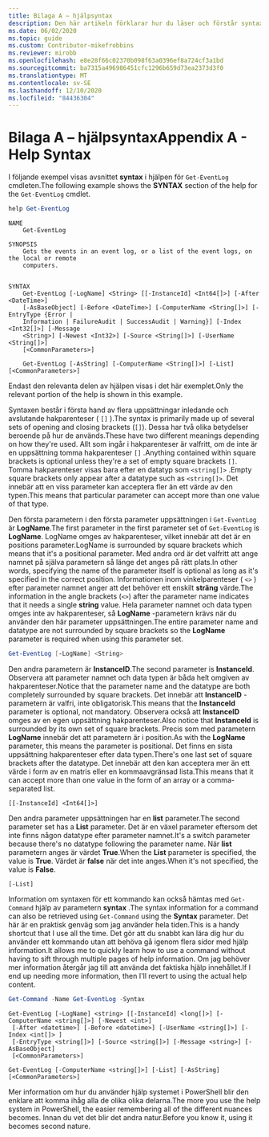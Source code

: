 ```yaml
---
title: Bilaga A – hjälpsyntax
description: Den här artikeln förklarar hur du läser och förstår syntaxen för en cmdlet som presenteras av Get-Help.
ms.date: 06/02/2020
ms.topic: guide
ms.custom: Contributor-mikefrobbins
ms.reviewer: mirobb
ms.openlocfilehash: e8e28f66c02370b098f63a0396ef8a724cf3a1bd
ms.sourcegitcommit: ba7315a496986451cfc1296b659d73ea2373d3f0
ms.translationtype: MT
ms.contentlocale: sv-SE
ms.lasthandoff: 12/10/2020
ms.locfileid: "84436304"
---
```

# <a name="appendix-a---help-syntax"></a><span data-ttu-id="5736c-103">Bilaga A – hjälpsyntax</span><span class="sxs-lookup"><span data-stu-id="5736c-103">Appendix A - Help Syntax</span></span>

<span data-ttu-id="5736c-104">I följande exempel visas avsnittet **syntax** i hjälpen för `Get-EventLog` cmdleten.</span><span class="sxs-lookup"><span data-stu-id="5736c-104">The following example shows the **SYNTAX** section of the help for the `Get-EventLog` cmdlet.</span></span>

```powershell
help Get-EventLog
```

```Output
NAME
    Get-EventLog

SYNOPSIS
    Gets the events in an event log, or a list of the event logs, on the local or remote
    computers.


SYNTAX
    Get-EventLog [-LogName] <String> [[-InstanceId] <Int64[]>] [-After <DateTime>]
    [-AsBaseObject] [-Before <DateTime>] [-ComputerName <String[]>] [-EntryType {Error |
    Information | FailureAudit | SuccessAudit | Warning}] [-Index <Int32[]>] [-Message
    <String>] [-Newest <Int32>] [-Source <String[]>] [-UserName <String[]>]
    [<CommonParameters>]

    Get-EventLog [-AsString] [-ComputerName <String[]>] [-List] [<CommonParameters>]
```

<span data-ttu-id="5736c-105">Endast den relevanta delen av hjälpen visas i det här exemplet.</span><span class="sxs-lookup"><span data-stu-id="5736c-105">Only the relevant portion of the help is shown in this example.</span></span>

<span data-ttu-id="5736c-106">Syntaxen består i första hand av flera uppsättningar inledande och avslutande hakparenteser ( `[]` ).</span><span class="sxs-lookup"><span data-stu-id="5736c-106">The syntax is primarily made up of several sets of opening and closing brackets (`[]`).</span></span> <span data-ttu-id="5736c-107">Dessa har två olika betydelser beroende på hur de används.</span><span class="sxs-lookup"><span data-stu-id="5736c-107">These have two different meanings depending on how they're used.</span></span> <span data-ttu-id="5736c-108">Allt som ingår i hakparenteser är valfritt, om de inte är en uppsättning tomma hakparenteser `[]` .</span><span class="sxs-lookup"><span data-stu-id="5736c-108">Anything contained within square brackets is optional unless they're a set of empty square brackets `[]`.</span></span> <span data-ttu-id="5736c-109">Tomma hakparenteser visas bara efter en datatyp som `<string[]>` .</span><span class="sxs-lookup"><span data-stu-id="5736c-109">Empty square brackets only appear after a datatype such as `<string[]>`.</span></span> <span data-ttu-id="5736c-110">Det innebär att en viss parameter kan acceptera fler än ett värde av den typen.</span><span class="sxs-lookup"><span data-stu-id="5736c-110">This means that particular parameter can accept more than one value of that type.</span></span>

<span data-ttu-id="5736c-111">Den första parametern i den första parameter uppsättningen i `Get-EventLog` är **LogName**.</span><span class="sxs-lookup"><span data-stu-id="5736c-111">The first parameter in the first parameter set of `Get-EventLog` is **LogName**.</span></span> <span data-ttu-id="5736c-112">LogName omges av hakparenteser, vilket innebär att det är en positions parameter.</span><span class="sxs-lookup"><span data-stu-id="5736c-112">LogName is surrounded by square brackets which means that it's a positional parameter.</span></span> <span data-ttu-id="5736c-113">Med andra ord är det valfritt att ange namnet på själva parametern så länge det anges på rätt plats.</span><span class="sxs-lookup"><span data-stu-id="5736c-113">In other words, specifying the name of the parameter itself is optional as long as it's specified in the correct position.</span></span> <span data-ttu-id="5736c-114">Informationen inom vinkelparenteser ( `<>` ) efter parameter namnet anger att det behöver ett enskilt **sträng** värde.</span><span class="sxs-lookup"><span data-stu-id="5736c-114">The information in the angle brackets (`<>`) after the parameter name indicates that it needs a single **string** value.</span></span> <span data-ttu-id="5736c-115">Hela parameter namnet och data typen omges inte av hakparenteser, så **LogName** -parametern krävs när du använder den här parameter uppsättningen.</span><span class="sxs-lookup"><span data-stu-id="5736c-115">The entire parameter name and datatype are not surrounded by square brackets so the **LogName** parameter is required when using this parameter set.</span></span>

```powershell
Get-EventLog [-LogName] <String>
```

<span data-ttu-id="5736c-116">Den andra parametern är **InstanceID**.</span><span class="sxs-lookup"><span data-stu-id="5736c-116">The second parameter is **InstanceId**.</span></span> <span data-ttu-id="5736c-117">Observera att parameter namnet och data typen är båda helt omgiven av hakparenteser.</span><span class="sxs-lookup"><span data-stu-id="5736c-117">Notice that the parameter name and the datatype are both completely surrounded by square brackets.</span></span> <span data-ttu-id="5736c-118">Det innebär att **InstanceID** -parametern är valfri, inte obligatorisk.</span><span class="sxs-lookup"><span data-stu-id="5736c-118">This means that the **InstanceId** parameter is optional, not mandatory.</span></span> <span data-ttu-id="5736c-119">Observera också att **InstanceID** omges av en egen uppsättning hakparenteser.</span><span class="sxs-lookup"><span data-stu-id="5736c-119">Also notice that **InstanceId** is surrounded by its own set of square brackets.</span></span> <span data-ttu-id="5736c-120">Precis som med parametern **LogName** innebär det att parametern är i position.</span><span class="sxs-lookup"><span data-stu-id="5736c-120">As with the **LogName** parameter, this means the parameter is positional.</span></span> <span data-ttu-id="5736c-121">Det finns en sista uppsättning hakparenteser efter data typen.</span><span class="sxs-lookup"><span data-stu-id="5736c-121">There's one last set of square brackets after the datatype.</span></span> <span data-ttu-id="5736c-122">Det innebär att den kan acceptera mer än ett värde i form av en matris eller en kommaavgränsad lista.</span><span class="sxs-lookup"><span data-stu-id="5736c-122">This means that it can accept more than one value in the form of an array or a comma-separated list.</span></span>

```
[[-InstanceId] <Int64[]>]
```

<span data-ttu-id="5736c-123">Den andra parameter uppsättningen har en **list** parameter.</span><span class="sxs-lookup"><span data-stu-id="5736c-123">The second parameter set has a **List** parameter.</span></span> <span data-ttu-id="5736c-124">Det är en växel parameter eftersom det inte finns någon datatype efter parameter namnet.</span><span class="sxs-lookup"><span data-stu-id="5736c-124">It's a switch parameter because there's no datatype following the parameter name.</span></span> <span data-ttu-id="5736c-125">När **list** parametern anges är värdet **True**.</span><span class="sxs-lookup"><span data-stu-id="5736c-125">When the **List** parameter is specified, the value is **True**.</span></span> <span data-ttu-id="5736c-126">Värdet är **false** när det inte anges.</span><span class="sxs-lookup"><span data-stu-id="5736c-126">When it's not specified, the value is **False**.</span></span>

```
[-List]
```

<span data-ttu-id="5736c-127">Information om syntaxen för ett kommando kan också hämtas med `Get-Command` hjälp av parametern **syntax** .</span><span class="sxs-lookup"><span data-stu-id="5736c-127">The syntax information for a command can also be retrieved using `Get-Command` using the **Syntax** parameter.</span></span> <span data-ttu-id="5736c-128">Det här är en praktisk genväg som jag använder hela tiden.</span><span class="sxs-lookup"><span data-stu-id="5736c-128">This is a handy shortcut that I use all the time.</span></span> <span data-ttu-id="5736c-129">Det gör att du snabbt kan lära dig hur du använder ett kommando utan att behöva gå igenom flera sidor med hjälp information.</span><span class="sxs-lookup"><span data-stu-id="5736c-129">It allows me to quickly learn how to use a command without having to sift through multiple pages of help information.</span></span> <span data-ttu-id="5736c-130">Om jag behöver mer information återgår jag till att använda det faktiska hjälp innehållet.</span><span class="sxs-lookup"><span data-stu-id="5736c-130">If I end up needing more information, then I'll revert to using the actual help content.</span></span>

```powershell
Get-Command -Name Get-EventLog -Syntax
```

```Output
Get-EventLog [-LogName] <string> [[-InstanceId] <long[]>] [-ComputerName <string[]>] [-Newest <int>]
 [-After <datetime>] [-Before <datetime>] [-UserName <string[]>] [-Index <int[]> ]
 [-EntryType <string[]>] [-Source <string[]>] [-Message <string>] [-AsBaseObject]
 [<CommonParameters>]

Get-EventLog [-ComputerName <string[]>] [-List] [-AsString] [<CommonParameters>]
```

<span data-ttu-id="5736c-131">Mer information om hur du använder hjälp systemet i PowerShell blir den enklare att komma ihåg alla de olika olika delarna.</span><span class="sxs-lookup"><span data-stu-id="5736c-131">The more you use the help system in PowerShell, the easier remembering all of the different nuances becomes.</span></span> <span data-ttu-id="5736c-132">Innan du vet det blir det andra natur.</span><span class="sxs-lookup"><span data-stu-id="5736c-132">Before you know it, using it becomes second nature.</span></span>
